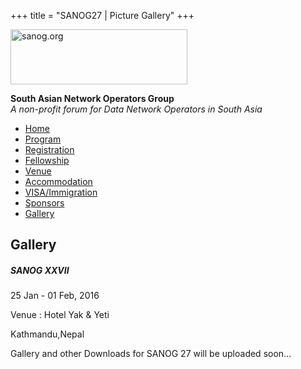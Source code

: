 +++
title = "SANOG27 | Picture Gallery"
+++

[<img src="../images/logo.jpg" width="283" height="88" alt="sanog.org" />](../index.html)

**South Asian Network Operators Group**  
*A non-profit forum for Data Network Operators in South Asia*

-   [Home](index.html)
-   [Program](program.html)
-   [Registration](reg.html)
-   [Fellowship](fellowship.html)
-   [Venue](venue.html)
-   [Accommodation](accomo.html)
-   [VISA/Immigration](visa.html)
-   [Sponsors](downloads.html)
-   [Gallery](gallery.html)

Gallery
-------

##### SANOG XXVII

25 Jan - 01 Feb, 2016

Venue : Hotel Yak & Yeti

Kathmandu,Nepal

  
  

Gallery and other Downloads for SANOG 27 will be uploaded soon...

  

 
